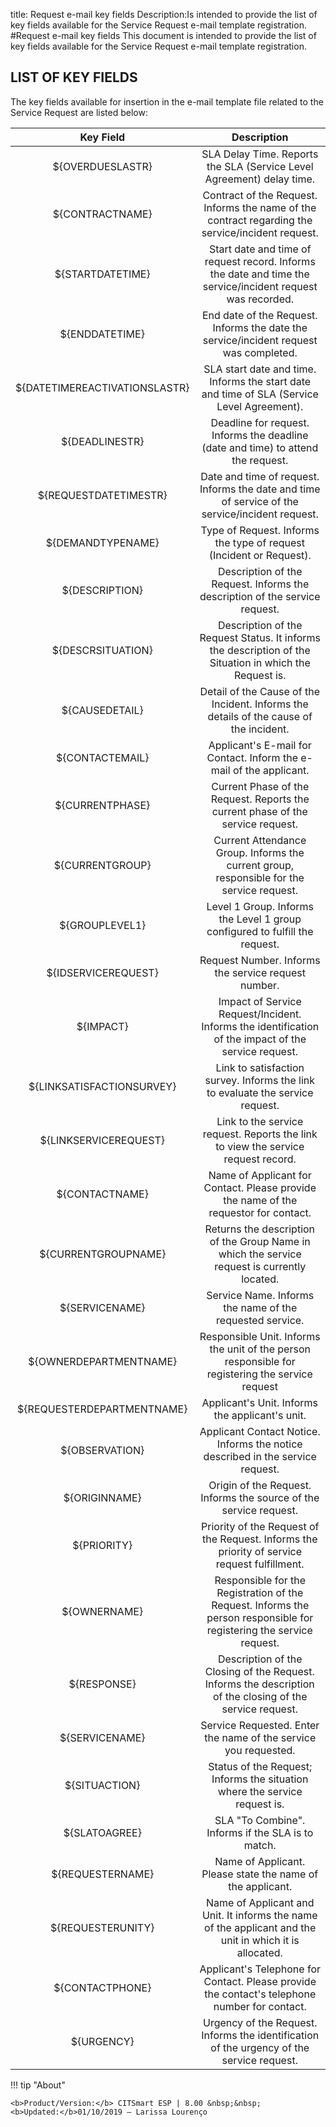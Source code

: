 title: Request e-mail key fields
Description:Is intended to provide the list of key fields available for the Service Request e-mail template registration.
#Request e-mail key fields
This document is intended to provide the list of key fields available for the Service Request e-mail template registration.

LIST OF KEY FIELDS
----------------------

The key fields available for insertion in the e-mail template file related to
the Service Request are listed below:

|         **Key Field**         |                                                    **Description**                                                   |
|:-----------------------------:|:--------------------------------------------------------------------------------------------------------------------:|
|        ${OVERDUESLASTR}       |                         SLA Delay Time. Reports the SLA (Service Level Agreement) delay time.                        |
|        ${CONTRACTNAME}        |           Contract of the Request. Informs the name of the contract regarding the service/incident request.          |
|        ${STARTDATETIME}       |      Start date and time of request record. Informs the date and time the service/incident request was recorded.     |
|         ${ENDDATETIME}        |                 End date of the Request. Informs the date the service/incident request was completed.                |
| ${DATETIMEREACTIVATIONSLASTR} |              SLA start date and time. Informs the start date and time of SLA (Service Level Agreement).              |
|         ${DEADLINESTR}        |                   Deadline for request. Informs the deadline (date and time) to attend the request.                  |
|     ${REQUESTDATETIMESTR}     |            Date and time of request. Informs the date and time of service of the service/incident request.           |
|       ${DEMANDTYPENAME}       |                          Type of Request. Informs the type of request (Incident or Request).                         |
|         ${DESCRIPTION}        |                      Description of the Request. Informs the description of the service request.                     |
|       ${DESCRSITUATION}       |        Description of the Request Status. It informs the description of the Situation in which the Request is.       |
|         ${CAUSEDETAIL}        |                Detail of the Cause of the Incident. Informs the details of the cause of the incident.                |
|        ${CONTACTEMAIL}        |                          Applicant's E-mail for Contact. Inform the e-mail of the applicant.                         |
|        ${CURRENTPHASE}        |                    Current Phase of the Request. Reports the current phase of the service request.                   |
|        ${CURRENTGROUP}        |               Current Attendance Group. Informs the current group, responsible for the service request.              |
|         ${GROUPLEVEL1}        |                      Level 1 Group. Informs the Level 1 group configured to fulfill the request.                     |
|      ${IDSERVICEREQUEST}      |                                  Request Number. Informs the service request number.                                 |
|           ${IMPACT}           |         Impact of Service Request/Incident. Informs the identification of the impact of the service request.         |
|   ${LINKSATISFACTIONSURVEY}   |                    Link to satisfaction survey. Informs the link to evaluate the service request.                    |
|     ${LINKSERVICEREQUEST}     |                   Link to the service request. Reports the link to view the service request record.                  |
|         ${CONTACTNAME}        |                 Name of Applicant for Contact. Please provide the name of the requestor for contact.                 |
|      ${CURRENTGROUPNAME}      |             Returns the description of the Group Name in which the service request is currently located.             |
|         ${SERVICENAME}        |                               Service Name. Informs the name of the requested service.                               |
|     ${OWNERDEPARTMENTNAME}    |           Responsible Unit. Informs the unit of the person responsible for registering the service request           |
|   ${REQUESTERDEPARTMENTNAME}  |                                    Applicant's Unit. Informs the applicant's unit.                                   |
|         ${OBSERVATION}        |                    Applicant Contact Notice. Informs the notice described in the service request.                    |
|         ${ORIGINNAME}         |                           Origin of the Request. Informs the source of the service request.                          |
|          ${PRIORITY}          |             Priority of the Request of the Request. Informs the priority of service request fulfillment.             |
|          ${OWNERNAME}         | Responsible for the Registration of the Request. Informs the person responsible for registering the service request. |
|          ${RESPONSE}          |       Description of the Closing of the Request. Informs the description of the closing of the service request.      |
|         ${SERVICENAME}        |                            Service Requested. Enter the name of the service you requested.                           |
|         ${SITUACTION}         |                      Status of the Request; Informs the situation where the service request is.                      |
|         ${SLATOAGREE}         |                                   SLA "To Combine". Informs if the SLA is to match.                                  |
|        ${REQUESTERNAME}       |                              Name of Applicant. Please state the name of the applicant.                              |
|       ${REQUESTERUNITY}       |        Name of Applicant and Unit. It informs the name of the applicant and the unit in which it is allocated.       |
|        ${CONTACTPHONE}        |             Applicant's Telephone for Contact. Please provide the contact's telephone number for contact.            |
|           ${URGENCY}          |               Urgency of the Request. Informs the identification of the urgency of the service request.              |

!!! tip "About"

    <b>Product/Version:</b> CITSmart ESP | 8.00 &nbsp;&nbsp;
    <b>Updated:</b>01/10/2019 – Larissa Lourenço

